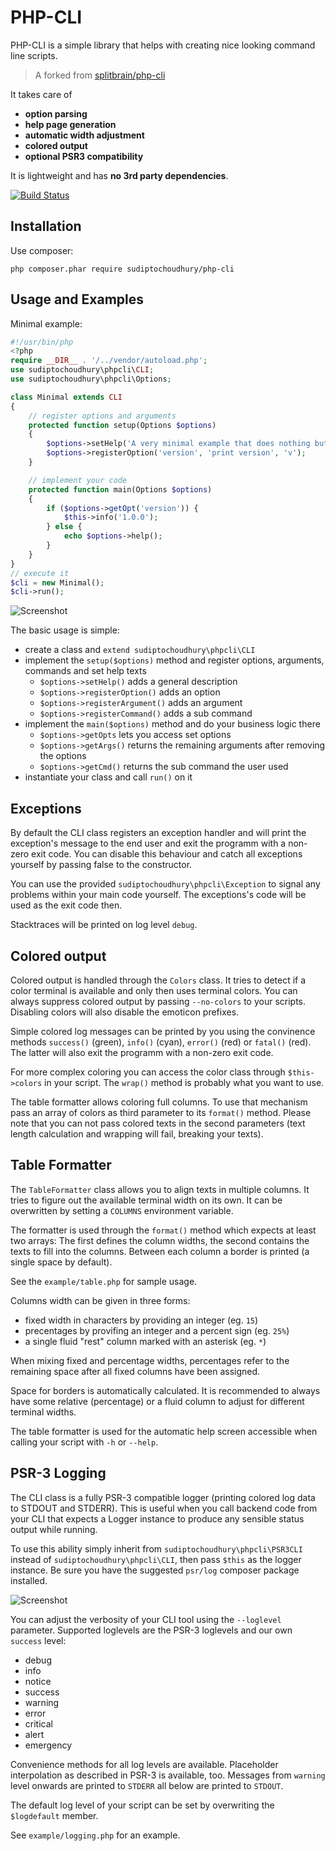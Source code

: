 # PHP-CLI

PHP-CLI is a simple library that helps with creating nice looking command line scripts.

> A forked from [splitbrain/php-cli](https://github.com/splitbrain/php-cli)

It takes care of

- **option parsing**
- **help page generation**
- **automatic width adjustment**
- **colored output**
- **optional PSR3 compatibility**

It is lightweight and has **no 3rd party dependencies**.

[![Build Status](https://travis-ci.org/sudiptochoudhury/php-cli.svg)](https://travis-ci.org/sudiptochoudhury/php-cli)

## Installation

Use composer:

```php composer.phar require sudiptochoudhury/php-cli```

## Usage and Examples

Minimal example:

```php
#!/usr/bin/php
<?php
require __DIR__ . '/../vendor/autoload.php';
use sudiptochoudhury\phpcli\CLI;
use sudiptochoudhury\phpcli\Options;

class Minimal extends CLI
{
    // register options and arguments
    protected function setup(Options $options)
    {
        $options->setHelp('A very minimal example that does nothing but print a version');
        $options->registerOption('version', 'print version', 'v');
    }

    // implement your code
    protected function main(Options $options)
    {
        if ($options->getOpt('version')) {
            $this->info('1.0.0');
        } else {
            echo $options->help();
        }
    }
}
// execute it
$cli = new Minimal();
$cli->run();
```

![Screenshot](screenshot.png)


The basic usage is simple:

- create a class and ``extend sudiptochoudhury\phpcli\CLI``
- implement the ```setup($options)``` method and register options, arguments, commands and set help texts
    - ``$options->setHelp()`` adds a general description
    - ``$options->registerOption()`` adds an option
    - ``$options->registerArgument()`` adds an argument
    - ``$options->registerCommand()`` adds a sub command
- implement the ```main($options)``` method and do your business logic there
    - ``$options->getOpts`` lets you access set options
    - ``$options->getArgs()`` returns the remaining arguments after removing the options
    - ``$options->getCmd()`` returns the sub command the user used
- instantiate your class and call ```run()``` on it
<!---
More examples can be found in the examples directory. Please refer to the [API docs](https://splitbrain.github.io/php-cli/)
for further info.
-->
## Exceptions

By default the CLI class registers an exception handler and will print the exception's message to the end user and
exit the programm with a non-zero exit code. You can disable this behaviour and catch all exceptions yourself by
passing false to the constructor.

You can use the provided ``sudiptochoudhury\phpcli\Exception`` to signal any problems within your main code yourself. The
exceptions's code will be used as the exit code then.

Stacktraces will be printed on log level `debug`. 

## Colored output

Colored output is handled through the ``Colors`` class. It tries to detect if a color terminal is available and only
then uses terminal colors. You can always suppress colored output by passing ``--no-colors`` to your scripts.
Disabling colors will also disable the emoticon prefixes.

Simple colored log messages can be printed by you using the convinence methods ``success()`` (green), ``info()`` (cyan),
``error()`` (red) or ``fatal()`` (red). The latter will also exit the programm with a non-zero exit code.

For more complex coloring you can access the color class through ``$this->colors`` in your script. The ``wrap()`` method
is probably what you want to use.

The table formatter allows coloring full columns. To use that mechanism pass an array of colors as third parameter to
its ``format()`` method. Please note that you can not pass colored texts in the second parameters (text length calculation
and wrapping will fail, breaking your texts).

## Table Formatter

The ``TableFormatter`` class allows you to align texts in multiple columns. It tries to figure out the available
terminal width on its own. It can be overwritten by setting a ``COLUMNS`` environment variable.

The formatter is used through the ``format()`` method which expects at least two arrays: The first defines the column
widths, the second contains the texts to fill into the columns. Between each column a border is printed (a single space
by default).

See the ``example/table.php`` for sample usage.

Columns width can be given in three forms:

- fixed width in characters by providing an integer (eg. ``15``)
- precentages by provifing an integer and a percent sign (eg. ``25%``)
- a single fluid "rest" column marked with an asterisk (eg. ``*``)

When mixing fixed and percentage widths, percentages refer to the remaining space after all fixed columns have been
assigned.

Space for borders is automatically calculated. It is recommended to always have some relative (percentage) or a fluid
column to adjust for different terminal widths.

The table formatter is used for the automatic help screen accessible when calling your script with ``-h`` or ``--help``.

## PSR-3 Logging

The CLI class is a fully PSR-3 compatible logger (printing colored log data to STDOUT and STDERR). This is useful when
you call backend code from your CLI that expects a Logger instance to produce any sensible status output while running.
 
To use this ability simply inherit from `sudiptochoudhury\phpcli\PSR3CLI` instead of `sudiptochoudhury\phpcli\CLI`, then pass `$this`
as the logger instance. Be sure you have the suggested `psr/log` composer package installed.

![Screenshot](screenshot2.png)

You can adjust the verbosity of your CLI tool using the `--loglevel` parameter. Supported loglevels are the PSR-3
loglevels and our own `success` level:

* debug
* info
* notice      
* success
* warning
* error
* critical
* alert
* emergency

Convenience methods for all log levels are available. Placeholder interpolation as described in PSR-3 is available, too.
Messages from `warning` level onwards are printed to `STDERR` all below are printed to `STDOUT`. 

The default log level of your script can be set by overwriting the `$logdefault` member.

See `example/logging.php` for an example.